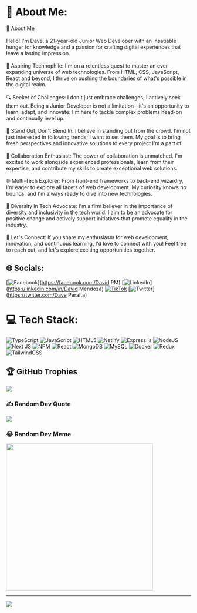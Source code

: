 # 💫 About Me:
👋 About Me<br><br>Hello! I'm Dave, a 21-year-old Junior Web Developer with an insatiable hunger for knowledge and a passion for crafting digital experiences that leave a lasting impression.<br><br>🚀 Aspiring Technophile: I'm on a relentless quest to master an ever-expanding universe of web technologies. From HTML, CSS, JavaScript, React  and beyond, I thrive on pushing the boundaries of what's possible in the digital realm.<br><br>🔍 Seeker of Challenges: I don't just embrace challenges; I actively seek them out. Being a Junior Developer is not a limitation—it's an opportunity to learn, adapt, and innovate. I'm here to tackle complex problems head-on and continually level up.<br><br>🌟 Stand Out, Don't Blend In: I believe in standing out from the crowd. I'm not just interested in following trends; I want to set them. My goal is to bring fresh perspectives and innovative solutions to every project I'm a part of.<br><br>🤝 Collaboration Enthusiast: The power of collaboration is unmatched. I'm excited to work alongside experienced professionals, learn from their expertise, and contribute my skills to create exceptional web solutions.<br><br>🌐 Multi-Tech Explorer: From front-end frameworks to back-end wizardry, I'm eager to explore all facets of web development. My curiosity knows no bounds, and I'm always ready to dive into new technologies.<br><br>🌈 Diversity in Tech Advocate: I'm a firm believer in the importance of diversity and inclusivity in the tech world. I aim to be an advocate for positive change and actively support initiatives that promote equality in the industry.<br><br>🔗 Let's Connect: If you share my enthusiasm for web development, innovation, and continuous learning, I'd love to connect with you! Feel free to reach out, and let's explore exciting opportunities together.


## 🌐 Socials:
[![Facebook](https://img.shields.io/badge/Facebook-%231877F2.svg?logo=Facebook&logoColor=white)](https://facebook.com/David PM) [![LinkedIn](https://img.shields.io/badge/LinkedIn-%230077B5.svg?logo=linkedin&logoColor=white)](https://linkedin.com/in/David Mendoza) [![TikTok](https://img.shields.io/badge/TikTok-%23000000.svg?logo=TikTok&logoColor=white)](https://tiktok.com/@davidpm92) [![Twitter](https://img.shields.io/badge/Twitter-%231DA1F2.svg?logo=Twitter&logoColor=white)](https://twitter.com/Dave Peralta) 

# 💻 Tech Stack:
![TypeScript](https://img.shields.io/badge/typescript-%23007ACC.svg?style=for-the-badge&logo=typescript&logoColor=white) ![JavaScript](https://img.shields.io/badge/javascript-%23323330.svg?style=for-the-badge&logo=javascript&logoColor=%23F7DF1E) ![HTML5](https://img.shields.io/badge/html5-%23E34F26.svg?style=for-the-badge&logo=html5&logoColor=white) ![Netlify](https://img.shields.io/badge/netlify-%23000000.svg?style=for-the-badge&logo=netlify&logoColor=#00C7B7) ![Express.js](https://img.shields.io/badge/express.js-%23404d59.svg?style=for-the-badge&logo=express&logoColor=%2361DAFB) ![NodeJS](https://img.shields.io/badge/node.js-6DA55F?style=for-the-badge&logo=node.js&logoColor=white) ![Next JS](https://img.shields.io/badge/Next-black?style=for-the-badge&logo=next.js&logoColor=white) ![NPM](https://img.shields.io/badge/NPM-%23000000.svg?style=for-the-badge&logo=npm&logoColor=white) ![React](https://img.shields.io/badge/react-%2320232a.svg?style=for-the-badge&logo=react&logoColor=%2361DAFB) ![MongoDB](https://img.shields.io/badge/MongoDB-%234ea94b.svg?style=for-the-badge&logo=mongodb&logoColor=white) ![MySQL](https://img.shields.io/badge/mysql-%2300f.svg?style=for-the-badge&logo=mysql&logoColor=white) ![Docker](https://img.shields.io/badge/docker-%230db7ed.svg?style=for-the-badge&logo=docker&logoColor=white) ![Redux](https://img.shields.io/badge/redux-%23593d88.svg?style=for-the-badge&logo=redux&logoColor=white) ![TailwindCSS](https://img.shields.io/badge/tailwindcss-%2338B2AC.svg?style=for-the-badge&logo=tailwind-css&logoColor=white)

## 🏆 GitHub Trophies
![](https://github-profile-trophy.vercel.app/?username=Deivid182&theme=tokyonight&no-frame=true&no-bg=true&margin-w=4)

### ✍️ Random Dev Quote
![](https://quotes-github-readme.vercel.app/api?type=horizontal&theme=radical)

### 😂 Random Dev Meme
<img src='https://randommeme-five.vercel.app/' style="height: 400px;"/>

---
[![](https://visitcount.itsvg.in/api?id=Deivid182&icon=0&color=0)](https://visitcount.itsvg.in)

<!-- Proudly created with GPRM ( https://gprm.itsvg.in ) -->
